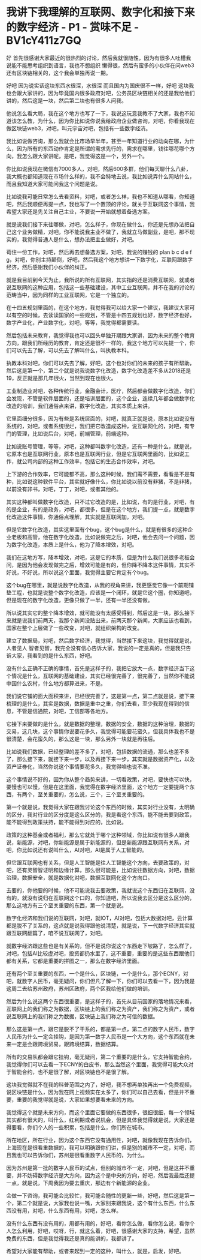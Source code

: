 # 我讲下我理解的互联网、数字化和接下来的数字经济 - P1 - 赏味不足 - BV1cY411z7GQ

好 首先很感谢大家最近的很热烈的讨论，然后我就很随性，因为有很多人吐槽我说能不能思考组织到语言，我也不想组织 懒得很，然后有蛮多的小伙伴在问web3还有区块链相关的，这个我会单独再说一期。

好吧 因为说实话这块东西水很深，水很深 而且国内为国庆很不一样，好吧 这块我也会跟大家讲的，因为毕竟国内很多政府对吧，公务员区块链相关的还是我给他们讲的，然后这是一块，然后第二块也有很多人问我。

他说怎么看大局，我在这个地方也写了一下，我说这玩意我教不了大家，我也不知道该怎么教，为什么，因为你比如说你说我给政府企业做咨询，对吧，你看我现在做区块链web3，对吧，叫元宇宙对吧，包括有一些数字经济。

我比如说做咨询，那么我就会比市场早半年，甚至一年知道行业的动向在哪，为什么，因为所有的东西动作肯定是所谓的需求先行的，需求在哪里，钱往哪花哪个方向，我怎么跟大家讲呢，是吧，我觉得这是一个，另外一个。

你比如说我现在微信有7000多人，对吧，然后600多群，他们每天聊什么八卦，我大概也都知道现在市场什么样的，我不会特地去说，我比如说弄什么网站什么，而且我知道大家可能问我这个问题是说。

比如说我可能日常怎么去看资料，对吧，或者怎么样，我也不知道从哪看，你知道吧，然后我顺便再提一点，我也写了一个置顶的评论，就关于互联网这个事情，我希望大家还是先关注自己主业，不要说一开始就想着备选方案。

就是说我们接下来往哪做，对吧，怎么样子，你现在做什么，你还是先想办法把自己这个业务做精，对吧，你不能说我主业不做了，我就立马做副业，是吧，那不现实的，我觉得普通人是什么，想办法把主业做好，对吧。

苟住一份工作，对吧，然后再去想备选方案，对吧，我说的赚钱的 plan b c d e f g，对吧，你别主持颠倒，好吧，然后我这个地方想讲一下数字化，互联网跟数字经济，然后感谢我们小伙伴的纠正。

就是我目前到今天为止，我所说的所有互联网，其实指的还是消费互联网，就或者说互联网的这种应用，包括这一些基础建设，其中工业互联网，并不在我的讨论的范畴当中，因为同样的工业互联网，它是一个独立的。

在十四五规划里面的，在这个地方，我觉得我可以给大家一个建议，我建议大家可以有空的时候，去读读国家的一些规划，不管是十四五规划也好，数字经济也好，数字产业化，产业数字化，对吧，等等，我觉得都需要读。

然后包括未来教育，我觉得我也可以回头单独开期跟大家讲，因为未来的整个教育方向，跟我们所经历的教育，肯定还是很不一样的，我这个地方可以先提一个，你们可以先去了解，可以先去了解叫什么，叫执教本科。

执教本科对吧，你们可以先去了解，好吧，这个也对你们的未来的孩子有所帮助，然后这是第一个，第二个就是说我说数字化改造，数字化改造差不多从2018还是19，反正就是那几年很火，当然到现在也很火。

工业制造业对吧，各种传统行业，金融会计，医疗，然后都会做数字化改造，你们会发现，不管是软件层面的，还是培训层面的，这个企业，连续几年都会做数字化改造的培训，我们通俗点来讲，数字化改造，其实本质上来讲。

它里面细分很多，因为有些是系统层面的，对吧，就真正就是说，原本比如说没有系统的，对吧，或者系统很烂，我们把它改造成这种，说互联网化的，对吧，有专门的管理，比如说后台，对吧，前端管理，前端这种。

比如说账号管理，等等，对吧，这种都叫数字化改造，还有一种是什么，就是说，它原本也是互联网行业，原本也是互联网行业，但是它互联网里面的，比如说工作，就公司内部的这种工作效率，包括它的生态合作效率，对吧。

上下游的合作效率，它可能都不高，那么这种时候，我们需不需要，看看是不是有种，比如说这种软件平台，其实就好像什么，你比如说以前没有非猪，不是非猪，以前没有非书，对吧，丁丁，对吧，或者其他的。

其实这种都叫做数字化改造，只不过它改造的是，比如说，有的是行业，对吧，有的是企业，有的是政务，对吧，都很多，但是在这个地方，我们提一点，就是数字化改造这件事情，你通俗点理解，其实就是互联网加，对吧。

但是它数字化改造，其实这里面有个bug，这个bug是什么，就是有很多的这种企业老板和高管，他在数字化改造，比如说做完之后，对吧，他会去问一个问题，因为数字化改造，本质上是什么，他为了降本增效，对吧。

我们在这地方写，降本增效，对吧，这是它的本质，但是为什么我们说很多老板会问，是因为他会发现做完之后，增效可能是有的，但你降不降本这件事情，其实不好说，不好说，所以说这个里面，我觉得主要它肯定有个bug。

这个bug在哪里，就是说数字化改造，从我的视角来讲，我更感觉它像一个前期铺垫工程，也就是说整个数字化改造，应该是一个闭环，就是它这个圈，你知道吧，但是现在的数字化改造，更像只做了一半，还有一半还没有做。

所以说其实它的整个降本增效，就可能没有太感受得到，然后这是一块，那么接下来就是说我们前两天，我那个新闻没贴出来，前两天那个新闻，大家应该也看到，国家在整个上层做了一些改变，对吧，就组织架构的改变。

建立了数据局，对吧，然后数字经济，我觉得，当然接下来这块，我觉得就是说，人者见人 智者见智，我完全没有信心告诉大家，我说的一定是真的，但是我只告诉大家，我看到的是什么东西，好吧。

没有什么正确不正确的事情，首先是这样子的，我把它放大一点，数字经济当下这个情况是什么，互联网的基础建设，其实已经很完善了，很完善了，当然你不能说中国什么农村，什么地方都算进来，不是。

我们说它铺的面大面积来讲，已经很完善了，这是第一点，第二点就是说，接下来梳理的是什么，其实是数据，数据是重中之重，你们去看，至少我现在得到的信息，不管是信通院，对吧，工信部等各地方。

它接下来要做的是什么，就是数据的整理，数据的安全，数据的这种治理，数据的交易，这几块，这个事情你说要花多久，我觉得可能要花蛮久，但我具体我也不是很清楚，会花蛮久的，那么这是一块，那么另外一块就是再往后。

比如说我们数据，已经整理的差不多了，对吧，包括数据的流通，那么也差不多了，那么接下来，就接下来一步，以及再接下来一步，其实就是数据资产化，以及资产证券化，当然你说这个事情要花多久，我觉得咱也说不准。

这个事情说不好的，因为你从整个趋势来讲，一切看政策，对吧，要快也可以快，要慢也可以慢，但是在这里面，我觉得在数字经济里面，这个地方一定要提两个东西，有两个，至关重要的，怎么说，三个，三个至关重要的。

第一个就是说，我觉得大家在跟我讨论这个东西的时候，其实对行业没有，太明确的区分，我对行业的区分度是这么区分的，我是看这个东西，能不能去要到政策，能不能得到政策扶持，能不能得到对应的，比如说。

政策的这种基金或者福利，那么它就处于哪个这种领域，你比如说有很多人跟我说，新能源，对吧，你新能源是属于新能源的，但是新能源跟互联网有关系，对吧，你比如说还有说叫什么，AI对吧，AI是属于人工智能的。

但它跟互联网也有关系，但是人工智能是往人工智能这个方向，去要政策的，对吧，还有灵智智证明和边缘计算，那么很可能是，比如说往数据方向，对吧，数据治理，数据安全，就是数据化对吧，数据互联网化这个方向口。

去要的，你他要的时候，他不可能说我去要政策，我就说这个东西归在互联网，没有的，就没有说归在互联网这个口的，你知道吧，所以说我去区分是这么区分的，那么这地方有三个至关重要的东西，第一个就是说。

数字化经济和我们说的互联网，对吧，就IOT，AI对吧，包括大数据对吧，云计算都是脱不了关系的，这点就是说我得跟他说清楚，就是说，下一代数字经济其实就跟互联网翻篇了，咱不说互联网了，对吧。

就数字经济跟这些也是有关系的，但不是说你说这个东西走下坡路了，怎么样了，对吧，包括AI比较虚对吧，投资都扔水里了，这不重要，重要的是这些东西跟他们都有关系，它都是重要的拼图之一，那么在数字经济里面。

还有两个至关重要的东西，一个是什么，区块链，一个是什么，那个ECNY，对吧，就数字人民币，毫无疑问，你们但凡了解一下，你们可以去看一下，因为我是这周二去给苏州政府，苏州区政府，两个区我给他们做的培训。

然后为什么说这两个东西很重要，是这样子的，首先从目前国家的落地情况来看，互联网上的我们称之为数据，区块链上的我们称之为资产，我们称之为资产，或者说互联网上的我们称之为数据，区块链上我们称之为可信的数据。

那么这是第一点，跟它是脱不了干系的，都是第一点，第二点的数字人民币，数字人民币为什么一定会挂钩，是因为第一数字人民币是一个大方向，这个东西就在未来一定是会跟跨境贸易，跟跨境结算，数据结算。

所有的交易队都会跟它挂钩，毫无疑问，第二个重要的是什么，它支持智能合约，我觉得你们可以去看一下ECNY的白皮书，那么当然这个里面，我觉得可能大众对于智能合约，也不是很了解，对区块链也不是很了解。

这块我觉得就不在我的科普范围之内了，好吧，我不想再单独再出一个免费视频，说区块链是什么，因为我在网上视频实在太多了，你们可以自己去看，但是并不重要，重要的我觉得就是说，大家如果想要看未来的方向。

我觉得这个就是未来方向，而这个里面它要做的东西很多，很细很细，每一个领域其实都有很大的，叫什么，红利期或者说机会，但是具体我觉得就是说，大家还是得要看，你们个人的一些积累，包括是什么，你们所在城市。

所在地区，所在行业，因为这个东西它没有通用性，对吧，就像我现在告诉你们，上海现在是很看重数据的，我可以明确跟你们讲，但是别的城市不一定，对吧，而且我也可以告诉你们，苏州是很看重数字人民币的，为什么。

因为苏州是第一批的数字人民币的试点，但别的城市不一定，对吧，但是这并不重要，并不妨碍数字经济是大方向，因为这个是中央的方向，好吧，然后我最后还提一点，就是说，下周我因为要去重庆，那边有个新能源的企业。

会做一下咨询，我可能会比较忙，我可能会随性的更新一些，好吧，然后这是第一个，第二个就是说，大家我也说一嘴，大家别来跟我说，这个有什么东西，什么东西没有用，对吧，什么东西有用，对吧，怎么样。

没有什么东西有没有用的，用都有用的，好吧，看你怎么做，看你怎么说，看你个人怎么利用，好吧，哎呀，行，就这么着，好吧，很感谢大家的支持，希望，虽然免费的东西，但是我觉得我还是真的能讲的，我都讲了。

希望对大家能有帮助，或者来起到一定的这种，叫什么，就是，启发，好吧。